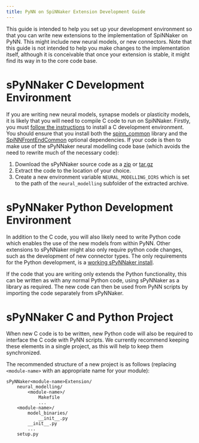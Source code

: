 ```yaml
---
title: PyNN on SpiNNaker Extension Development Guide
---
```


This guide is intended to help you set up your development environment so that you can write new extensions to the implementation of SpiNNaker on PyNN.  This might include new neural models, or new connectors.  Note that this guide is not intended to help you make changes to the implementation itself, although it is conceivable that once your extension is stable, it might find its way in to the core code base.

# sPyNNaker C Development Environment
If you are writing new neural models, synapse models or plasticity models, it is likely that you will need to compile C code to run on SpiNNaker.  Firstly, you must [follow the instructions](CDevelopmentForSpiNNaker.html) to install a C development environment.  You should ensure that you install both the [spinn_common](CDevelopmentForSpiNNaker.html#spinn_common) library and the [SpiNNFrontEndCommon](CDevelopmentForSpiNNake.html#SpiNNFrontEndCommon) optional dependencies.  If your code is then to make use of the sPyNNaker neural modelling code base (which avoids the need to rewrite much of the necessary code):

1. Download the sPyNNaker source code as a [zip](https://github.com/SpiNNakerManchester/sPyNNaker/archive/2015.005-rc-01.zip) or [tar.gz](https://github.com/SpiNNakerManchester/sPyNNaker/archive/2015.005-rc-01.tar.gz)
1. Extract the code to the location of your choice.
1. Create a new environment variable ```NEURAL_MODELLING_DIRS``` which is set to the path of the ```neural_modelling``` subfolder of the extracted archive.

# sPyNNaker Python Development Environment
In addition to the C code, you will also likely need to write Python code which enables the use of the new models from within PyNN.  Other extensions to sPyNNaker might also only require python code changes, such as the development of new connector types.  The only requirements for the Python development, is a [working sPyNNaker install](PyNNOnSpiNNakerInstall.html).

If the code that you are writing only extends the Python functionality, this can be written as with any normal Python code, using sPyNNaker as a library as required.  The new code can then be used from PyNN scripts by importing the code separately from sPyNNaker.

# sPyNNaker C and Python Project
When new C code is to be written, new Python code will also be required to interface the C code with PyNN scripts.  We currently recommend keeping these elements in a single project, as this will help to keep them synchronized.

The recommended structure of a new project is as follows (replacing ```<module-name>``` with an appropriate name for your module):  
``` 
sPyNNaker<module-name>Extension/
    neural_modelling/
        <module-name>/
            Makefile
            ...
    <module-name>/
        model_binaries/
            __init__.py
        __init__.py
        ...
    setup.py
```
